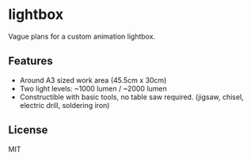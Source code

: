 # lightbox

Vague plans for a custom animation lightbox.

## Features

* Around A3 sized work area (45.5cm x 30cm)
* Two light levels: ~1000 lumen / ~2000 lumen
* Constructible with basic tools, no table saw required. (jigsaw, chisel, electric drill, soldering iron)

## License

MIT
